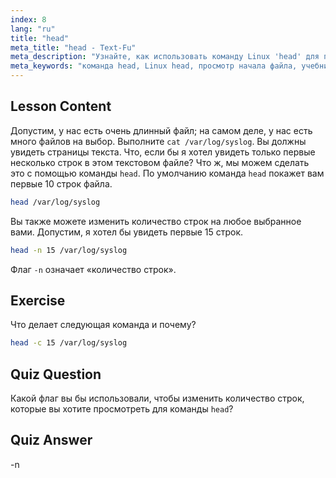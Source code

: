```yaml
---
index: 8
lang: "ru"
title: "head"
meta_title: "head - Text-Fu"
meta_description: "Узнайте, как использовать команду Linux 'head' для просмотра начала файлов. Изучите опции, такие как -n для подсчета строк. Важный учебник по командам Linux."
meta_keywords: "команда head, Linux head, просмотр начала файла, учебник по Linux, команды Linux, Linux для начинающих, head -n, руководство по Linux"
---
```


## Lesson Content

Допустим, у нас есть очень длинный файл; на самом деле, у нас есть много файлов на выбор. Выполните `cat /var/log/syslog`. Вы должны увидеть страницы текста. Что, если бы я хотел увидеть только первые несколько строк в этом текстовом файле? Что ж, мы можем сделать это с помощью команды `head`. По умолчанию команда `head` покажет вам первые 10 строк файла.

```bash
head /var/log/syslog
```

Вы также можете изменить количество строк на любое выбранное вами. Допустим, я хотел бы увидеть первые 15 строк.

```bash
head -n 15 /var/log/syslog
```

Флаг `-n` означает «количество строк».

## Exercise

Что делает следующая команда и почему?

```bash
head -c 15 /var/log/syslog
```

## Quiz Question

Какой флаг вы бы использовали, чтобы изменить количество строк, которые вы хотите просмотреть для команды `head`?

## Quiz Answer

-n

